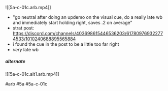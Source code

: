 ![[5a-c-01c.arb.mp4]]
- "go neutral after doing an updemo on the visual cue, do a really late wb and immediately start holding right, saves .2 on average"
- strat post: https://discord.com/channels/403698615446536203/617809769322774533/1010240688895565884
- i found the cue in the post to be a little too far right
- _very_ late wb

##### alternate
![[5a-c-01c.alt1.arb.mp4]]

#arb #5a #5a-c-01c

